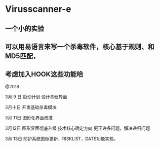 # Virusscanner-e

## 一个小的实验
## 可以用易语言来写一个杀毒软件，核心基于规则、和MD5匹配，
## 考虑加入HOOK这些功能哈

@2018

3月 9 日 启动计划 设计基础界面
 
3月十日  开发基础杀毒模块          

3月 11日 图形化界面改进

3月12日 图形界面彻底升级 技术核心确定方向 更正许多问题，解决递归问题
 
3月 13日 防护系统图标更新，RISKLIST，DATE功能实现。